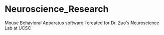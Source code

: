 # Neuroscience_Research
Mouse Behavioral Apparatus software I created for Dr. Zuo's Neuroscience Lab at UCSC
